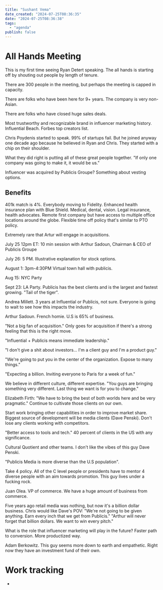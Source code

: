 ```yaml
---
title: "Sushant Vema"
date_created: "2024-07-25T08:36:35"
date: "2024-07-25T08:36:38"
tags:
  - "agenda"
publish: false
---
```


# All Hands Meeting
This is my first time seeing Ryan Detert speaking. The all hands is starting off by shouting out people by length of tenure.

There are 300 people in the meeting, but perhaps the meeting is capped in capacity.

There are folks who have been here for 9+ years. The company is very non-Asian.

There are folks who have closed huge sales deals. 

Most trustworthy and recognizable brand in influencer marketing history. Influential Beach. Forbes top creators list. 

Chris Poydenis started to speak. 99% of startups fail. But he joined anyway one decade ago because he believed in Ryan and Chris. They started with a chip on their shoulder. 

What they did right is putting all of these great people together. "If only one company was going to make it, it would be us."

Influencer was acquired by Publicis Groupe? Something about vesting options. 

## Benefits
401k match is 4%. Everybody moving to Fidelity. Enhanced health insurance plan with Blue Shield. Medical, dental, vision. Legal insurance, health advocates. Remote first company but have access to multiple office locations around the globe. Flexible time off policy that's similar to PTO policy.

Extremely rare that Artur will engage in acquisitions. 

July 25 12pm ET: 10 min session with Arthur Sadoun, Chairman & CEO of Publicis Groupe

July 26: 5 PM. Illustrative explanation for stock options. 

August 1: 3pm-4:30PM Virtual town hall with publicis.

Aug 15: NYC Party

Sept 23: LA Party. Publicis has the best clients and is the largest and fastest growing. "Tail of the tiger".

Andrea Millett. 3 years at Influential or Publicis, not sure. Everyone is going to wait to see how this impacts the industry. 

Arthur Sadoun. French homie. U.S is 65% of business. 

"Not a big fan of acquisition." Only goes for acquisition if there's a strong feeling that this is the right move. 

"Influential + Publicis means immediate leadership."

"I don't give a shit about investors... I'm a client guy and I'm a product guy."

"We're going to put you in the center of the organization. Expose to many things."

"Expecting a billion. Inviting everyone to Paris for a week of fun."

We believe in different culture, different expertise. "You guys are bringing something very different. Last thing we want is for you to change."

Elizabeth Firth: "We have to bring the best of both worlds here and be very pragmatic." Continue to cultivate those clients on our own. 

Start work bringing other capabilities in order to improve market share. Biggest source of development will be media clients (Dave Penski). Don't lose any clients working with competitors.

"Better access to tools and tech." 40 percent of clients in the US with any significance. 

Cultural Quotient and other teams. I don't like the vibes of this guy Dave Penski. 

"Publicis Media is more diverse than the U.S population".

Take 4 policy. All of the C level people or presidents have to mentor 4 diverse people with an aim towards promotion. This guy lives under a fucking rock. 

Juan Olea. VP of commerce. We have a huge amount of business from commerce. 

Five years ago retail media was nothing, but now it's a billion dollar business. Chris would like Dave's POV: "We're not going to be given anything. Earn every inch that we get from Publicis." "Arthur will never forget that billion dollars. We want to win every pitch."

What is the role that influencer marketing will play in the future? Faster path to conversion. More productized way. 

Adam Berkowitz. This guy seems more down to earth and empathetic. Right now they have an investment fund of their own. 

# Work tracking
- 
